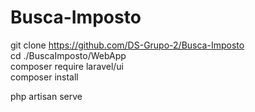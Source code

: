 # Busca-Imposto<br>
git clone https://github.com/DS-Grupo-2/Busca-Imposto <br>
cd ./BuscaImposto/WebApp<br>
composer require laravel/ui<br>
composer install<br>

php artisan serve<br>
